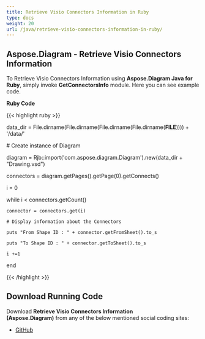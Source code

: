 ```yaml
---
title: Retrieve Visio Connectors Information in Ruby
type: docs
weight: 20
url: /java/retrieve-visio-connectors-information-in-ruby/
---
```


## **Aspose.Diagram - Retrieve Visio Connectors Information**
To Retrieve Visio Connectors Information using **Aspose.Diagram Java for Ruby**, simply invoke **GetConnectorsInfo** module. Here you can see example code.

**Ruby Code**

{{< highlight ruby >}}

 data_dir = File.dirname(File.dirname(File.dirname(File.dirname(__FILE__)))) + '/data/'

\# Create instance of Diagram

diagram = Rjb::import('com.aspose.diagram.Diagram').new(data_dir + "Drawing.vsd")

connectors = diagram.getPages().getPage(0).getConnects()

i = 0

while i < connectors.getCount()

    connector = connectors.get(i)

    # Display information about the Connectors

    puts "From Shape ID : " + connector.getFromSheet().to_s

    puts "To Shape ID : " + connector.getToSheet().to_s

    i +=1

end

{{< /highlight >}}
## **Download Running Code**
Download **Retrieve Visio Connectors Information (Aspose.Diagram)** from any of the below mentioned social coding sites:

- [GitHub](https://github.com/asposediagram/Aspose.Diagram-for-Java/blob/master/Plugins/Aspose_Diagram_Java_for_Ruby/lib/asposediagramjava/Diagrams/getconnectorsinfo.rb)

